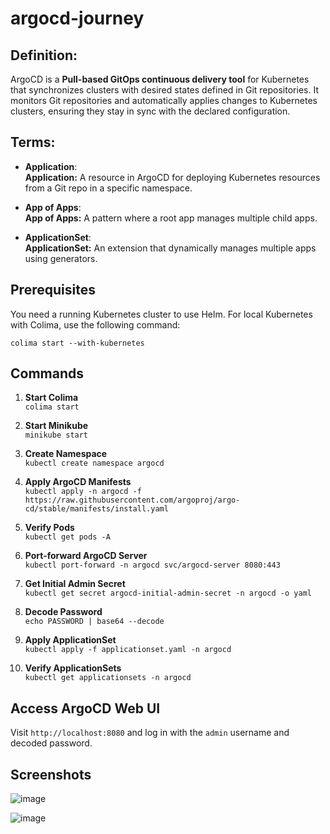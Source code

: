 # argocd-journey

## Definition:
ArgoCD is a **Pull-based GitOps continuous delivery tool** for Kubernetes that synchronizes clusters with desired states defined in Git repositories. It monitors Git repositories and automatically applies changes to Kubernetes clusters, ensuring they stay in sync with the declared configuration.


## Terms:
- **Application**:  
   **Application:** A resource in ArgoCD for deploying Kubernetes resources from a Git repo in a specific namespace.

- **App of Apps**:  
   **App of Apps:** A pattern where a root app manages multiple child apps.

- **ApplicationSet**:  
   **ApplicationSet:** An extension that dynamically manages multiple apps using generators.

## Prerequisites
You need a running Kubernetes cluster to use Helm. For local Kubernetes with Colima, use the following command:
``` 
colima start --with-kubernetes
 ```
 
## Commands

1. **Start Colima**  
   `colima start`

2. **Start Minikube**  
   `minikube start`

3. **Create Namespace**  
   `kubectl create namespace argocd`

4. **Apply ArgoCD Manifests**  
   `kubectl apply -n argocd -f https://raw.githubusercontent.com/argoproj/argo-cd/stable/manifests/install.yaml`

5. **Verify Pods**  
   `kubectl get pods -A`

6. **Port-forward ArgoCD Server**  
   `kubectl port-forward -n argocd svc/argocd-server 8080:443`

7. **Get Initial Admin Secret**  
   `kubectl get secret argocd-initial-admin-secret -n argocd -o yaml`

8. **Decode Password**  
   `echo PASSWORD | base64 --decode`

9. **Apply ApplicationSet**  
   `kubectl apply -f applicationset.yaml -n argocd`

10. **Verify ApplicationSets**  
    `kubectl get applicationsets -n argocd`

## Access ArgoCD Web UI

Visit `http://localhost:8080` and log in with the `admin` username and decoded password.

## Screenshots

![image](https://github.com/user-attachments/assets/bf0c8235-815c-498e-b84e-dcac8b2c8851)

![image](https://github.com/user-attachments/assets/f98cac04-17ba-4816-8725-1a973e7b5545)


